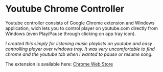 # Youtube Chrome Controller

Youtube controller consists of Google Chrome extension and Windows application, wich lets you to control player on youtube.com directly from Windows (even Play/Pause through clicking on app tray icon).

*I created this simply for listening music playlists on youtube and easy controlling player over windows tray.
It was very uncomfortable to find chrome and the youtube tab when i wanted to pause or resume song.*

The extension is available here:
[Chrome Web Store](https://chrome.google.com/webstore/detail/youtube-controller/pahfijpgfgdfbegogmehlknhfbdhheig)
